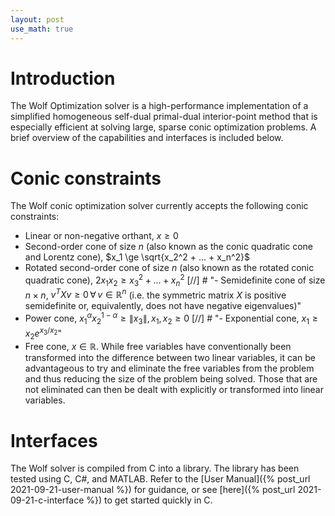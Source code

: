 ```yaml
---
layout: post
use_math: true
---
```


# Introduction
The Wolf Optimization solver is a high-performance implementation of a simplified homogeneous self-dual primal-dual interior-point method that is especially efficient at solving large, sparse conic optimization problems. A brief overview of the capabilities and interfaces is included below.

# Conic constraints
The Wolf conic optimization solver currently accepts the following conic constraints:
- Linear or non-negative orthant, $x \ge 0$
- Second-order cone of size $n$ (also known as the conic quadratic cone and Lorentz cone), $x_1 \ge \sqrt{x_2^2 + ... + x_n^2}$
- Rotated second-order cone of size $n$ (also known as the rotated conic quadratic cone), $2x_1x_2 \ge x_3^2 + ... + x_n^2$
[//] # "- Semidefinite cone of size $n \times n$, $v^TXv \ge 0 \, \forall \, v \in \mathbb{R}^n$ (i.e. the symmetric matrix $X$ is positive semidefinite or, equivalently, does not have negative eigenvalues)"
- Power cone, $x_1^\alpha x_2^{1-\alpha} \ge \|x_3\|, \, x_1,x_2 \ge 0$
[//] # "- Exponential cone, $x_1 \ge x_2 e^{x_3/x_2}$"
- Free cone, $x \in \mathbb{R}$. While free variables have conventionally been transformed into the difference between two linear variables, it can be advantageous to try and eliminate the free variables from the problem and thus reducing the size of the problem being solved. Those that are not eliminated can then be dealt with explicitly or transformed into linear variables.

# Interfaces
The Wolf solver is compiled from C into a library. The library has been tested using C, C#, and MATLAB. Refer to the [User Manual]({% post_url 2021-09-21-user-manual %}) for guidance, or see [here]({% post_url 2021-09-21-c-interface %}) to get started quickly in C.
